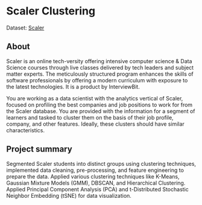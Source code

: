 # Scaler Clustering

Dataset: [Scaler](https://www.scaler.com/)

## About

Scaler is an online tech-versity offering intensive computer science & Data Science courses through live classes delivered by tech leaders and subject matter experts. The meticulously structured program enhances the skills of software professionals by offering a modern curriculum with exposure to the latest technologies. It is a product by InterviewBit.

You are working as a data scientist with the analytics vertical of Scaler, focused on profiling the best companies and job positions to work for from the Scaler database. You are provided with the information for a segment of learners and tasked to cluster them on the basis of their job profile, company, and other features. Ideally, these clusters should have similar characteristics.
 
## Project summary
Segmented Scaler students into distinct groups using clustering techniques, implemented data cleaning, pre-processing, and feature engineering to prepare the data. Applied various clustering techniques like K-Means, Gaussian Mixture Models (GMM), DBSCAN, and Hierarchical Clustering. Applied Principal Component Analysis (PCA) and t-Distributed Stochastic Neighbor Embedding (tSNE) for data visualization.
